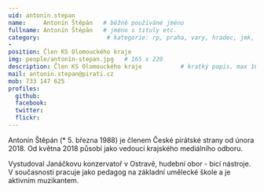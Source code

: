 ```yaml
---
uid: antonin.stepan
name:     Antonín Štěpán   # běžně používáné jméno
fullname: Antonín Štěpán   # jméno s tituly etc.
category:                   # kategorie: rp, praha, vary, hradec, jmk, senat
-
position: Člen KS Olomouckého kraje
img: people/antonin-stepan.jpg   # 165 x 220
description: Člen KS Olomouckého kraje           # kratký popis, max 160 znaků
mail: antonin.stepan@pirati.cz
mob: 733 147 625
profiles:
  github:                 
  facebook:
  twitter:      
  flickr:
---
```

Antonín Štěpán (* 5. března 1988) je členem České pirátské strany od února 2018. Od května 2018 působí jako vedoucí krajského mediálního odboru.

Vystudoval Janáčkovu konzervatoř v Ostravě, hudební obor - bicí nástroje. V současnosti pracuje jako pedagog na základní umělecké škole a je aktivním muzikantem.